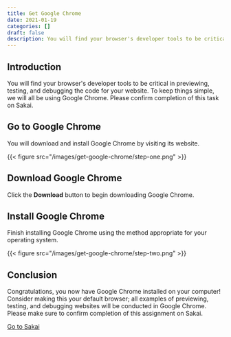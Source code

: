 ```yaml
---
title: Get Google Chrome
date: 2021-01-19
categories: []
draft: false
description: You will find your browser's developer tools to be critical in previewing, testing, and debugging the code for your website. To keep things simple, we will all be using Google Chrome. Please confirm completion of this task on Sakai.
---
```


## Introduction

You will find your browser's developer tools to be critical in previewing, testing, and debugging the code for your website. To keep things simple, we will all be using Google Chrome. Please confirm completion of this task on Sakai.

## Go to Google Chrome

You will download and install Google Chrome by visiting its website.

{{< figure src="/images/get-google-chrome/step-one.png" >}}

## Download Google Chrome

Click the **Download** button to begin downloading Google Chrome.

## Install Google Chrome

Finish installing Google Chrome using the method appropriate for your operating system.

{{< figure src="/images/get-google-chrome/step-two.png" >}}

## Conclusion

Congratulations, you now have Google Chrome installed on your computer! Consider making this your default browser; all examples of previewing, testing, and debugging websites will be conducted in Google Chrome. Please make sure to confirm completion of this assignment on Sakai.

[Go to Sakai](https://sakai.unc.edu)
